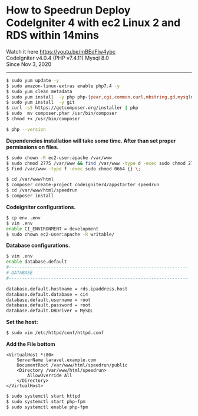 
# How to Speedrun Deploy  CodeIgniter 4 with ec2 Linux 2 and RDS within 14mins
Watch it here https://youtu.be/mBEdFlw4ybc  
CodeIgniter v4.0.4 (PHP v7.4.11) Mysql 8.0  
Since Nov 3, 2020  

---  
```sh
$ sudo yum update -y  
$ sudo amazon-linux-extras enable php7.4 -y  
$ sudo yum clean metadata  
$ sudo yum install  -y php php-{pear,cgi,common,curl,mbstring,gd,mysqlnd,gettext,bcmath,json,xml,fpm,intl,zip,imap}  
$ sudo yum install  -y git  
$ curl -sS https://getcomposer.org/installer | php  
$ sudo  mv composer.phar /usr/bin/composer  
$ chmod +x /usr/bin/composer  

$ php --version  
```
**Dependencies installation will take some time. After than set proper permissions on files.**  
```sh
$ sudo chown -R ec2-user:apache /var/www  
$ sudo chmod 2775 /var/www && find /var/www -type d -exec sudo chmod 2775 {} \;  
$ find /var/www -type f -exec sudo chmod 0664 {} \;  

$ cd /var/www/html  
$ composer create-project codeigniter4/appstarter speedrun
$ cd /var/www/html/speedrun  
$ composer install  
```

**Codeigniter configurations.**  
```sh
$ cp env .env 
$ vim .env
enable CI_ENVIRONMENT = development
$ sudo chown ec2-user:apache -R writable/  
```

**Database configurations.**  
```sh
$ vim .env
enable database.default
#--------------------------------------------------------------------
# DATABASE
#--------------------------------------------------------------------

database.default.hostname = rds.ipaddress.host
database.default.database = ci4
database.default.username = root
database.default.password = root
database.default.DBDriver = MySQL
```

**Set the host:**  
```sh
$ sudo vim /etc/httpd/conf/httpd.conf   
```

**Add the File bottom**  

```blade
<VirtualHost *:80>  
	ServerName laravel.example.com  
	DocumentRoot /var/www/html/speedrun/public  
	<Directory /var/www/html/speedrun>  
		AllowOverride All  
	</Directory>  
</VirtualHost>  
```  

```sh
$ sudo systemctl start httpd  
$ sudo systemctl start php-fpm  
$ sudo systemctl enable php-fpm  
```
